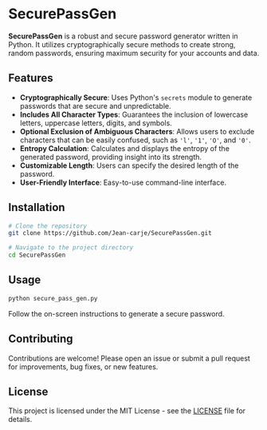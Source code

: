 # SecurePassGen

**SecurePassGen** is a robust and secure password generator written in Python. It utilizes cryptographically secure methods to create strong, random passwords, ensuring maximum security for your accounts and data.

## Features

- **Cryptographically Secure**: Uses Python's `secrets` module to generate passwords that are secure and unpredictable.
- **Includes All Character Types**: Guarantees the inclusion of lowercase letters, uppercase letters, digits, and symbols.
- **Optional Exclusion of Ambiguous Characters**: Allows users to exclude characters that can be easily confused, such as `'l'`, `'1'`, `'O'`, and `'0'`.
- **Entropy Calculation**: Calculates and displays the entropy of the generated password, providing insight into its strength.
- **Customizable Length**: Users can specify the desired length of the password.
- **User-Friendly Interface**: Easy-to-use command-line interface.

## Installation

```bash
# Clone the repository
git clone https://github.com/Jean-carje/SecurePassGen.git

# Navigate to the project directory
cd SecurePassGen
```

## Usage

```bash
python secure_pass_gen.py
```

Follow the on-screen instructions to generate a secure password.

## Contributing

Contributions are welcome! Please open an issue or submit a pull request for improvements, bug fixes, or new features.

## License

This project is licensed under the MIT License - see the [LICENSE](LICENSE) file for details.